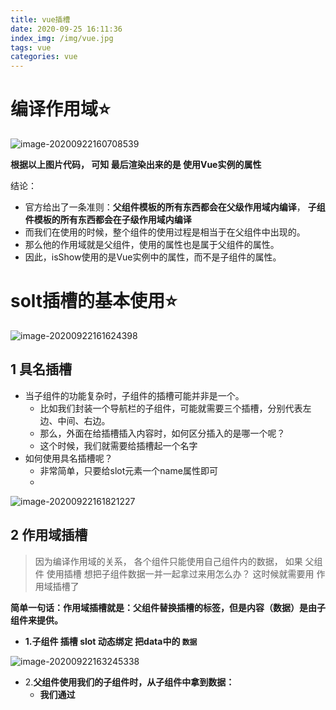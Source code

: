 ```yaml
---
title: vue插槽
date: 2020-09-25 16:11:36
index_img: /img/vue.jpg
tags: vue
categories: vue
---
```

# 编译作用域⭐

![image-20200922160708539](https://i.loli.net/2020/09/25/9Zuw71bqsycSd8H.png)



**根据以上图片代码， 可知 最后渲染出来的是 使用Vue实例的属性**

结论： 

- 官方给出了一条准则：**父组件模板的所有东西都会在父级作用域内编译**， **子组件模板的所有东西都会在子级作用域内编译**
- 而我们在使用<my-cpn v-show="isShow"></my-cpn>的时候，整个组件的使用过程是相当于在父组件中出现的。
- 那么他的作用域就是父组件，使用的属性也是属于父组件的属性。
- 因此，isShow使用的是Vue实例中的属性，而不是子组件的属性。



# solt插槽的基本使用⭐

![image-20200922161624398](https://i.loli.net/2020/09/25/miSdjr5DNvCsH2O.png)



## 1 具名插槽

- 当子组件的功能复杂时，子组件的插槽可能并非是一个。
  - 比如我们封装一个导航栏的子组件，可能就需要三个插槽，分别代表左边、中间、右边。
  - 那么，外面在给插槽插入内容时，如何区分插入的是哪一个呢？
  - 这个时候，我们就需要给插槽起一个名字
- 如何使用具名插槽呢？
  - 非常简单，只要给slot元素一个name属性即可
  - <slot name='myslot'></slot>

![image-20200922161821227](https://i.loli.net/2020/09/25/R12MJtQkvG5TErA.png)



## 2 作用域插槽

> 因为编译作用域的关系， 各个组件只能使用自己组件内的数据， 如果 父组件 使用插槽 想把子组件数据一并一起拿过来用怎么办？ 这时候就需要用 作用域插槽了

**简单一句话：作用域插槽就是：父组件替换插槽的标签，但是内容（数据）是由子组件来提供。**



-  **1.子组件 插槽 slot 动态绑定  把data中的 `数据`** 

![image-20200922163245338](https://i.loli.net/2020/09/25/EUPKAL7rYBFXZve.png)





- 2.**父组件使用我们的子组件时，从子组件中拿到数据：**
  - **我们通过<template slot-scope="slotProps">获取到slotProps属性**
  - **在通过slotProps.data就可以获取到刚才我们传入的data了**



![image-20200922163259955](C:\Users\Administrator\AppData\Roaming\Typora\typora-user-images\image-20200922163259955.png)

